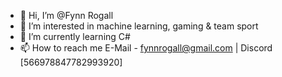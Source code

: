 - 👋 Hi, I’m @Fynn Rogall
- 👀 I’m interested in machine learning, gaming & team sport
- 🌱 I’m currently learning C#
- 📫 How to reach me E-Mail - fynnrogall@gmail.com | Discord [566978847782993920]

<!---
Fynn-Berghaus/Fynn-Berghaus is a ✨ special ✨ repository because its `README.md` (this file) appears on your GitHub profile.
You can click the Preview link to take a look at your changes.
--->
